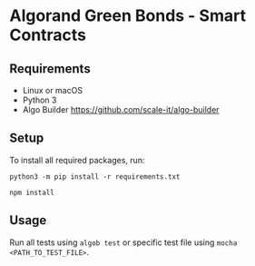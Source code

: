 # Algorand Green Bonds - Smart Contracts

## Requirements
* Linux or macOS
* Python 3
* Algo Builder https://github.com/scale-it/algo-builder

## Setup
To install all required packages, run:
```
python3 -m pip install -r requirements.txt
```
```
npm install
```

## Usage
Run all tests using `algob test` or specific test file using `mocha <PATH_TO_TEST_FILE>`.

